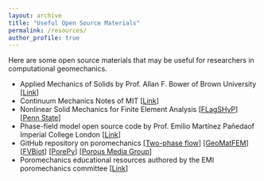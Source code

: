 ```yaml
---
layout: archive
title: "Useful Open Source Materials"
permalink: /resources/
author_profile: true
---
```


Here are some open source materials that may be useful for researchers in computational geomechanics.
 
- Applied Mechanics of Solids by Prof. Allan F. Bower of Brown University \[[Link](http://solidmechanics.org/)\]
- Continuum Mechanics Notes of MIT \[[Link](https://web.mit.edu/abeyaratne/Volumes/RCA_Vol_II.pdf)\]
- Nonlinear Solid Mechanics for Finite Element Analysis \[[FLagSHyP](http://www.flagshyp.com/)\] \[[Penn State](https://github.com/rhk12/flagshyp)\]
- Phase-field model open source code by Prof. Emilio Martínez Pañeda​ of Imperial College London \[[Link](https://www.empaneda.com/codes/)\]
- GitHub repository on poromechanics \[[Two-phase flow](https://github.com/Sbai7/TwoPhasesParticleTransport)\] \[[GeoMatFEM](https://github.com/nicolospiezia/GeoMatFEM)\] \[[FVBiot](https://github.com/keileg/fvbiot)\] \[[PorePy](https://github.com/pmgbergen/porepy#porepy-a-simulation-tool-for-fractured-and-deformable-porous-media-written-in-python)\] \[[Porous Media Group](https://github.com/pmgbergen)\]
- Poromechanics educational resources authored by the EMI poromechanics committee \[[Link](https://emi-poromechanics.github.io/)\]